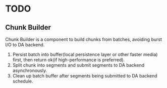 TODO
===

## Chunk Builder

Chunk Builder is a component to build chunks from batches, avoiding burst I/O to DA backend.

1. Persist batch into buffer(local persistence layer or other faster media) first, then return ok(if high-performance is
   preferred).
2. Split chunk into segments and submit segments to DA backend asynchronously.
3. Clean up batch buffer after segments being submitted to DA backend schedule.
